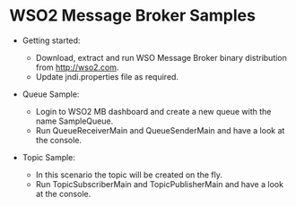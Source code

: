 WSO2 Message Broker Samples
===========================

* Getting started:
  * Download, extract and run WSO Message Broker binary distribution from http://wso2.com.
  * Update jndi.properties file as required.

* Queue Sample:
  * Login to WSO2 MB dashboard and create a new queue with the name SampleQueue.
  * Run QueueReceiverMain and QueueSenderMain and have a look at the console.

* Topic Sample:
  * In this scenario the topic will be created on the fly.
  * Run TopicSubscriberMain and TopicPublisherMain and have a look at the console.
